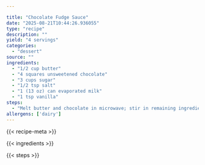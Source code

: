 ```yaml
---

title: "Chocolate Fudge Sauce"
date: "2025-08-21T10:44:26.936055"
type: "recipe"
description: ""
yield: "4 servings"
categories:
  - "dessert"
source: ""
ingredients:
  - "1/2 cup butter"
  - "4 squares unsweetened chocolate"
  - "3 cups sugar"
  - "1/2 tsp salt"
  - "1 (13 oz) can evaporated milk"
  - "1 tsp vanilla"
steps:
  - "Melt butter and chocolate in microwave; stir in remaining ingredients. Cook until sugar is dissolved and sauce is smooth. Serve warm or cold over ice cream. Yield 4 cups."
allergens: ['dairy']
---
```


{{< recipe-meta >}}

{{< ingredients >}}

{{< steps >}}
